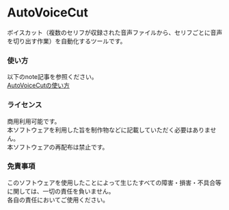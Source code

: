 # AutoVoiceCut
ボイスカット（複数のセリフが収録された音声ファイルから、セリフごとに音声を切り出す作業）を自動化するツールです。

### 使い方
以下のnote記事を参照ください。  
[AutoVoiceCutの使い方](https://note.com/nutrients/n/ne1b8b9514d05)

### ライセンス
商用利用可能です。  
本ソフトウェアを利用した旨を制作物などに記載していただく必要はありません。  
本ソフトウェアの再配布は禁止です。

### 免責事項
このソフトウェアを使用したことによって生じたすべての障害・損害・不具合等に関しては、一切の責任を負いません。  
各自の責任においてご使用ください。
